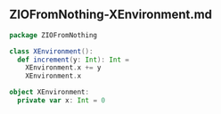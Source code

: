 ## ZIOFromNothing-XEnvironment.md

```scala
package ZIOFromNothing

class XEnvironment():
  def increment(y: Int): Int =
    XEnvironment.x += y
    XEnvironment.x

object XEnvironment:
  private var x: Int = 0

```
